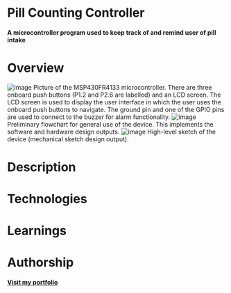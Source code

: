 # Pill Counting Controller
#### A microcontroller program used to keep track of and remind user of pill intake

# Overview
![image](https://github.com/user-attachments/assets/94a347ec-b3d8-4ca3-80d5-3a4b1fe50010)
Picture of the MSP430FR4133 microcontroller. There are three onboard push buttons (P1.2 and P2.6 are labelled) and an LCD screen. The LCD screen is used to display the user interface in which the user uses the onboard push buttons to navigate. The ground pin and one of the GPIO pins are used to connect to the buzzer for alarm functionality.
![image](https://github.com/user-attachments/assets/7c08a3ea-993a-49fc-a764-630dad027aee)
Preliminary flowchart for general use of the device. This implements the software and hardware design outputs.
![image](https://github.com/user-attachments/assets/ad243e69-5eb1-4fa4-bd59-39927cb54d4c)
High-level sketch of the device (mechanical sketch design output).

# Description


# Technologies


# Learnings


# Authorship


#### [Visit my portfolio](https://portfolio-ompatel.netlify.app/)
